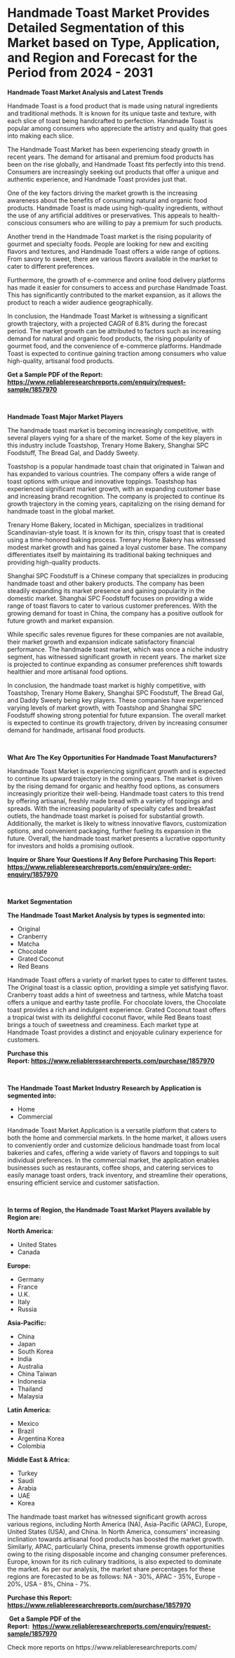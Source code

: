 <p><h1>Handmade Toast Market Provides Detailed Segmentation of this Market based on Type, Application, and Region and Forecast for the Period from 2024 - 2031</h1></p><p><strong>Handmade Toast Market Analysis and Latest Trends</strong></p>
<p><p>Handmade Toast is a food product that is made using natural ingredients and traditional methods. It is known for its unique taste and texture, with each slice of toast being handcrafted to perfection. Handmade Toast is popular among consumers who appreciate the artistry and quality that goes into making each slice.</p><p>The Handmade Toast Market has been experiencing steady growth in recent years. The demand for artisanal and premium food products has been on the rise globally, and Handmade Toast fits perfectly into this trend. Consumers are increasingly seeking out products that offer a unique and authentic experience, and Handmade Toast provides just that.</p><p>One of the key factors driving the market growth is the increasing awareness about the benefits of consuming natural and organic food products. Handmade Toast is made using high-quality ingredients, without the use of any artificial additives or preservatives. This appeals to health-conscious consumers who are willing to pay a premium for such products.</p><p>Another trend in the Handmade Toast market is the rising popularity of gourmet and specialty foods. People are looking for new and exciting flavors and textures, and Handmade Toast offers a wide range of options. From savory to sweet, there are various flavors available in the market to cater to different preferences.</p><p>Furthermore, the growth of e-commerce and online food delivery platforms has made it easier for consumers to access and purchase Handmade Toast. This has significantly contributed to the market expansion, as it allows the product to reach a wider audience geographically.</p><p>In conclusion, the Handmade Toast Market is witnessing a significant growth trajectory, with a projected CAGR of 6.8% during the forecast period. The market growth can be attributed to factors such as increasing demand for natural and organic food products, the rising popularity of gourmet food, and the convenience of e-commerce platforms. Handmade Toast is expected to continue gaining traction among consumers who value high-quality, artisanal food products.</p></p>
<p><strong>Get a Sample PDF of the Report:&nbsp; <a href="https://www.reliableresearchreports.com/enquiry/request-sample/1857970">https://www.reliableresearchreports.com/enquiry/request-sample/1857970</a></strong></p>
<p>&nbsp;</p>
<p><strong>Handmade Toast Major Market Players</strong></p>
<p><p>The handmade toast market is becoming increasingly competitive, with several players vying for a share of the market. Some of the key players in this industry include Toastshop, Trenary Home Bakery, Shanghai SPC Foodstuff, The Bread Gal, and Daddy Sweety.</p><p>Toastshop is a popular handmade toast chain that originated in Taiwan and has expanded to various countries. The company offers a wide range of toast options with unique and innovative toppings. Toastshop has experienced significant market growth, with an expanding customer base and increasing brand recognition. The company is projected to continue its growth trajectory in the coming years, capitalizing on the rising demand for handmade toast in the global market.</p><p>Trenary Home Bakery, located in Michigan, specializes in traditional Scandinavian-style toast. It is known for its thin, crispy toast that is created using a time-honored baking process. Trenary Home Bakery has witnessed modest market growth and has gained a loyal customer base. The company differentiates itself by maintaining its traditional baking techniques and providing high-quality products.</p><p>Shanghai SPC Foodstuff is a Chinese company that specializes in producing handmade toast and other bakery products. The company has been steadily expanding its market presence and gaining popularity in the domestic market. Shanghai SPC Foodstuff focuses on providing a wide range of toast flavors to cater to various customer preferences. With the growing demand for toast in China, the company has a positive outlook for future growth and market expansion.</p><p>While specific sales revenue figures for these companies are not available, their market growth and expansion indicate satisfactory financial performance. The handmade toast market, which was once a niche industry segment, has witnessed significant growth in recent years. The market size is projected to continue expanding as consumer preferences shift towards healthier and more artisanal food options.</p><p>In conclusion, the handmade toast market is highly competitive, with Toastshop, Trenary Home Bakery, Shanghai SPC Foodstuff, The Bread Gal, and Daddy Sweety being key players. These companies have experienced varying levels of market growth, with Toastshop and Shanghai SPC Foodstuff showing strong potential for future expansion. The overall market is expected to continue its growth trajectory, driven by increasing consumer demand for handmade, artisanal food products.</p></p>
<p>&nbsp;</p>
<p><strong>What Are The Key Opportunities For Handmade Toast Manufacturers?</strong></p>
<p><p>Handmade Toast Market is experiencing significant growth and is expected to continue its upward trajectory in the coming years. The market is driven by the rising demand for organic and healthy food options, as consumers increasingly prioritize their well-being. Handmade toast caters to this trend by offering artisanal, freshly made bread with a variety of toppings and spreads. With the increasing popularity of specialty cafes and breakfast outlets, the handmade toast market is poised for substantial growth. Additionally, the market is likely to witness innovative flavors, customization options, and convenient packaging, further fueling its expansion in the future. Overall, the handmade toast market presents a lucrative opportunity for investors and holds a promising outlook.</p></p>
<p><strong>Inquire or Share Your Questions If Any Before Purchasing This Report: <a href="https://www.reliableresearchreports.com/enquiry/pre-order-enquiry/1857970">https://www.reliableresearchreports.com/enquiry/pre-order-enquiry/1857970</a></strong></p>
<p>&nbsp;</p>
<p><strong>Market Segmentation</strong></p>
<p><strong>The Handmade Toast Market Analysis by types is segmented into:</strong></p>
<p><ul><li>Original</li><li>Cranberry</li><li>Matcha</li><li>Chocolate</li><li>Grated Coconut</li><li>Red Beans</li></ul></p>
<p><p>Handmade Toast offers a variety of market types to cater to different tastes. The Original toast is a classic option, providing a simple yet satisfying flavor. Cranberry toast adds a hint of sweetness and tartness, while Matcha toast offers a unique and earthy taste profile. For chocolate lovers, the Chocolate toast provides a rich and indulgent experience. Grated Coconut toast offers a tropical twist with its delightful coconut flavor, while Red Beans toast brings a touch of sweetness and creaminess. Each market type at Handmade Toast provides a distinct and enjoyable culinary experience for customers.</p></p>
<p><strong>Purchase this Report:&nbsp;<a href="https://www.reliableresearchreports.com/purchase/1857970">https://www.reliableresearchreports.com/purchase/1857970</a></strong></p>
<p>&nbsp;</p>
<p><strong>The Handmade Toast Market Industry Research by Application is segmented into:</strong></p>
<p><ul><li>Home</li><li>Commercial</li></ul></p>
<p><p>Handmade Toast Market Application is a versatile platform that caters to both the home and commercial markets. In the home market, it allows users to conveniently order and customize delicious handmade toast from local bakeries and cafes, offering a wide variety of flavors and toppings to suit individual preferences. In the commercial market, the application enables businesses such as restaurants, coffee shops, and catering services to easily manage toast orders, track inventory, and streamline their operations, ensuring efficient service and customer satisfaction.</p></p>
<p>&nbsp;</p>
<p><strong>In terms of Region, the Handmade Toast Market Players available by Region are:</strong></p>
<p>
    <p> <strong> North America: </strong>
        <ul>
            <li>United States</li>
            <li>Canada</li>
        </ul>
        </p> 
    <p> <strong> Europe: </strong>
        <ul>
            <li>Germany</li>
            <li>France</li>
            <li>U.K.</li>
            <li>Italy</li>
            <li>Russia</li>
        </ul>
        </p> 
    <p> <strong> Asia-Pacific: </strong>
        <ul>
            <li>China</li>
            <li>Japan</li>
            <li>South Korea</li>
            <li>India</li>
            <li>Australia</li>
            <li>China Taiwan</li>
            <li>Indonesia</li>
            <li>Thailand</li>
            <li>Malaysia</li>
        </ul>
        </p> 
    <p> <strong> Latin America: </strong>
        <ul>
            <li>Mexico</li>
            <li>Brazil</li>
            <li>Argentina Korea</li>
            <li>Colombia</li>
        </ul>
        </p> 
    <p> <strong> Middle East & Africa: </strong>
        <ul>
            <li>Turkey</li>
            <li>Saudi</li>
            <li>Arabia</li>
            <li>UAE</li>
            <li>Korea</li>
        </ul>
    </p>
    </p>
<p><p>The handmade toast market has witnessed significant growth across various regions, including North America (NA), Asia-Pacific (APAC), Europe, United States (USA), and China. In North America, consumers' increasing inclination towards artisanal food products has boosted the market growth. Similarly, APAC, particularly China, presents immense growth opportunities owing to the rising disposable income and changing consumer preferences. Europe, known for its rich culinary traditions, is also expected to dominate the market. As per our analysis, the market share percentages for these regions are forecasted to be as follows: NA - 30%, APAC - 35%, Europe - 20%, USA - 8%, China - 7%.</p></p>
<p><strong>Purchase this Report: <a href="https://www.reliableresearchreports.com/purchase/1857970">https://www.reliableresearchreports.com/purchase/1857970</a></strong></p>
<p>&nbsp;<strong>Get a Sample PDF of the Report:&nbsp;&nbsp;<a href="https://www.reliableresearchreports.com/enquiry/request-sample/1857970">https://www.reliableresearchreports.com/enquiry/request-sample/1857970</a></strong></p>
<p><strong></strong></p>
<p>Check more reports on https://www.reliableresearchreports.com/</p>